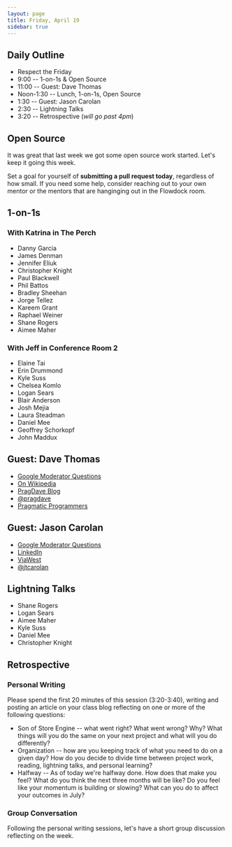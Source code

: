 ```yaml
---
layout: page
title: Friday, April 19
sidebar: true
---
```


## Daily Outline

* Respect the Friday
* 9:00 -- 1-on-1s & Open Source
* 11:00 -- Guest: Dave Thomas
* Noon-1:30 -- Lunch, 1-on-1s, Open Source
* 1:30 -- Guest: Jason Carolan
* 2:30 -- Lightning Talks
* 3:20 -- Retrospective (*will go past 4pm*)

## Open Source

It was great that last week we got some open source work started. Let's keep it going this week.

Set a goal for yourself of **submitting a pull request today**, regardless of how small. If you need some help, consider reaching out to your own mentor or the mentors that are hanginging out in the Flowdock room.

## 1-on-1s

### With Katrina in The Perch

* Danny Garcia
* James Denman
* Jennifer Eliuk
* Christopher Knight
* Paul Blackwell
* Phil Battos
* Bradley Sheehan
* Jorge Tellez
* Kareem Grant
* Raphael Weiner
* Shane Rogers
* Aimee Maher

### With Jeff in Conference Room 2

* Elaine Tai
* Erin Drummond
* Kyle Suss
* Chelsea Komlo
* Logan Sears
* Blair Anderson
* Josh Mejia
* Laura Steadman
* Daniel Mee
* Geoffrey Schorkopf
* John Maddux

## Guest: Dave Thomas

* [Google Moderator Questions](https://www.google.com/moderator/#15/e=20aa95&t=20aa95.40)
* [On Wikipedia](http://bit.ly/ezqXjX)
* [PragDave Blog](http://pragdave.pragprog.com/)
* [@pragdave](https://twitter.com/pragdave)
* [Pragmatic Programmers](http://pragprog.com)

## Guest: Jason Carolan

* [Google Moderator Questions](https://www.google.com/moderator/#15/e=208f8b&t=208f8b.40)
* [LinkedIn](http://www.linkedin.com/in/jtcarolan)
* [ViaWest](http://www.viawest.com/about-viawest/our-people/management#JasonCarolan)
* [@jtcarolan](https://twitter.com/jtcarolan)

## Lightning Talks

* Shane Rogers
* Logan Sears
* Aimee Maher
* Kyle Suss
* Daniel Mee
* Christopher Knight

## Retrospective

### Personal Writing

Please spend the first 20 minutes of this session (3:20-3:40), writing and posting an article on your class blog reflecting on one or more of the following questions:

* Son of Store Engine -- what went right? What went wrong? Why? What things will you do the same on your next project and what will you do differently?
* Organization -- how are you keeping track of what you need to do on a given day? How do you decide to divide time between project work, reading, lightning talks, and personal learning?
* Halfway -- As of today we're halfway done. How does that make you feel? What do you think the next three months will be like? Do you feel like your momentum is building or slowing? What can you do to affect your outcomes in July?

### Group Conversation

Following the personal writing sessions, let's have a short group discussion reflecting on the week.
